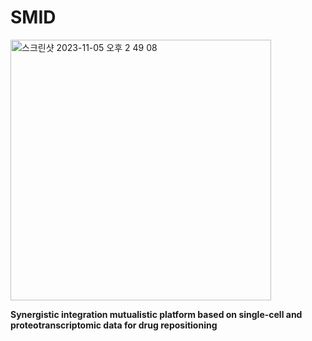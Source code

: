 # SMID
<img width="417" alt="스크린샷 2023-11-05 오후 2 49 08" src="https://github.com/SMID-SYL/SMID/assets/149923570/853de3df-3996-4b6a-a3ae-5f6ea8a634e4">

**Synergistic integration mutualistic platform based on single-cell and proteotranscriptomic data for drug repositioning**




